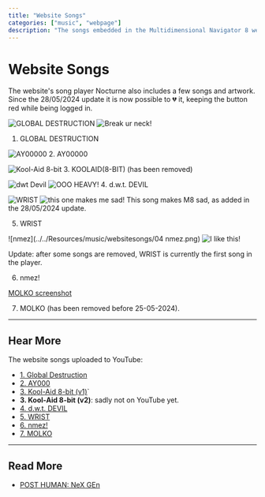 ```yaml
---
title: "Website Songs"
categories: ["music", "webpage"]
description: "The songs embedded in the Multidimensional Navigator 8 website."
---
```

# Website Songs

The website's song player Nocturne also includes a few songs and artwork.
Since the 28/05/2024 update it is now possible to 💔 it, keeping the button red while 
being logged in.

![GLOBAL DESTRUCTION](../../Resources/music/websitesongs/global_destruction.png)
![Break ur neck!](../../Resources/webpage/global_destruction_m8.png)

1. GLOBAL DESTRUCTION

![AY00000](../../Resources/music/websitesongs/AY00000.png)
2. AY00000

![Kool-Aid 8-bit](../../Resources/music/websitesongs/kool8.png)
3. KOOLAID(8-BIT) (has been removed)

![dwt Devil](../../Resources/music/websitesongs/06.png)
![OOO HEAVY!](../../Resources/webpage/dwtdevil_m8.png)
4. d.w.t. DEVIL

![WRIST](../../Resources/music/websitesongs/WRIST_ARTWORK.png)
![this one makes me sad!](../../Resources/webpage/wrist_m8.png)
This song makes M8 sad, as added in the 28/05/2024 update.

5. WRIST

![nmez](../../Resources/music/websitesongs/04 nmez.png)
![I like this!](../../Resources/webpage/nmez_m8.png)

Update: after some songs are removed, WRIST is currently the first song in the player.

6. nmez!

[MOLKO screenshot](../../Resources/webpage/molko.jpg)

7. MOLKO (has been removed before 25-05-2024).

***

## Hear More

The website songs uploaded to YouTube:

- [1. Global Destruction](https://www.youtube.com/watch?v=45qzhosnLd8)
- [2. AY000](https://www.youtube.com/watch?v=Uw9ntJukzPA)
- [3. Kool-Aid 8-bit (v1)](https://www.youtube.com/watch?v=bJ9rwo_dm48)`
- **3. Kool-Aid 8-bit (v2)**: sadly not on YouTube yet.
- [4. d.w.t. DEVIL](https://www.youtube.com/watch`?v=fI6FdYM8OY0)
- [5. WRIST](https://www.youtube.com/watch?v=89q8OXs2IAY)
- [6. nmez!](https://www.youtube.com/watch?v=e4I4quwlxGM)
- [7. MOLKO](https://www.youtube.com/watch?v=R42y99A9d-U)

***

## Read More

- [POST HUMAN: NeX GEn](ph-nex-gen)